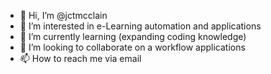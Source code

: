 - 👋 Hi, I’m @jctmcclain
- 👀 I’m interested in e-Learning automation and applications
- 🌱 I’m currently learning (expanding coding knowledge) 
- 💞️ I’m looking to collaborate on a workflow applications
- 📫 How to reach me via email

<!---
jctmcclain/jctmcclain is a ✨ special ✨ repository because its `README.md` (this file) appears on your GitHub profile.
You can click the Preview link to take a look at your changes.
--->
